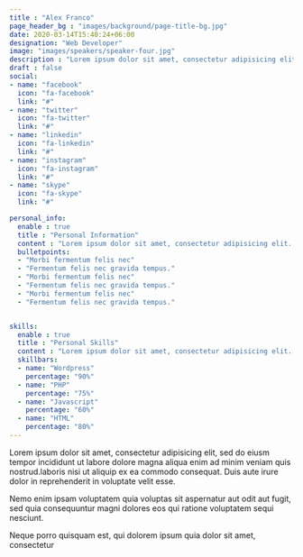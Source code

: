 ```yaml
---
title : "Alex Franco"
page_header_bg : "images/background/page-title-bg.jpg"
date: 2020-03-14T15:40:24+06:00
designation: "Web Developer"
image: "images/speakers/speaker-four.jpg"
description : "Lorem ipsum dolor sit amet, consectetur adipisicing elit. Maiores, velit."
draft : false
social:
- name: "facebook"
  icon: "fa-facebook"
  link: "#"
- name: "twitter"
  icon: "fa-twitter"
  link: "#"
- name: "linkedin"
  icon: "fa-linkedin"
  link: "#"
- name: "instagram"
  icon: "fa-instagram"
  link: "#"
- name: "skype"
  icon: "fa-skype"
  link: "#"

personal_info:
  enable : true
  title : "Personal Information"
  content : "Lorem ipsum dolor sit amet, consectetur adipisicing elit. Excepturi explicabo suscipit deleniti voluptatum quos nostrum iure doloremque cupiditate voluptatem a enim eaque quod perspiciatis repudiandae, mollitia adipisci ea, quidem eveniet consequatur veniam error. Adipisci, suscipit corporis repellat, soluta vitae deserunt."
  bulletpoints:
  - "Morbi fermentum felis nec"
  - "Fermentum felis nec gravida tempus."
  - "Morbi fermentum felis nec"
  - "Fermentum felis nec gravida tempus."
  - "Morbi fermentum felis nec"
  - "Fermentum felis nec gravida tempus."


skills:
  enable : true
  title : "Personal Skills"
  content : "Lorem ipsum dolor sit amet, consectetur adipisicing elit. Excepturi explicabo suscipit deleniti voluptatum quos nostrum iure doloremque."
  skillbars:
  - name: "Wordpress"
    percentage: "90%"
  - name: "PHP"
    percentage: "75%"
  - name: "Javascript"
    percentage: "60%"
  - name: "HTML"
    percentage: "80%"
---
```

Lorem ipsum dolor sit amet, consectetur adipisicing elit, sed do eiusm tempor incididunt ut labore
dolore magna aliqua enim ad minim veniam quis nostrud.laboris nisi ut aliquip ex ea commodo consequat.
Duis aute irure dolor in reprehenderit in voluptate velit esse.

Nemo enim ipsam voluptatem quia voluptas sit aspernatur aut odit aut fugit, sed quia consequuntur magni
dolores eos qui ratione voluptatem sequi nesciunt.

Neque porro quisquam est, qui dolorem ipsum quia dolor sit amet, consectetur